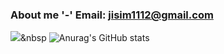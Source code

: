 ### About me '-' Email: jisim1112@gmail.com
<img src="https://img.shields.io/badge/Python-3766AB?style=flat-square&logo=Python&logoColor=white"/></a>&nbsp 
![Anurag's GitHub stats](https://github-readme-stats.vercel.app/api?username=simjaein&show_icons=true&theme=radical)
